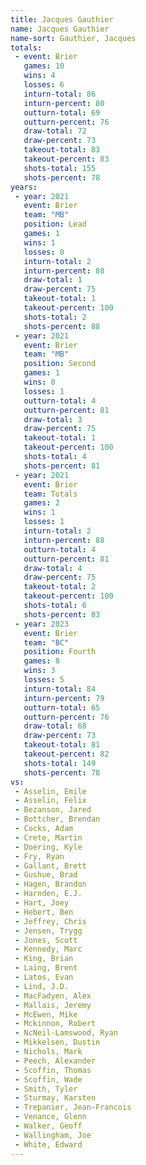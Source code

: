 ```yaml
---
title: Jacques Gauthier
name: Jacques Gauthier
name-sort: Gauthier, Jacques
totals:
 - event: Brier
   games: 10
   wins: 4
   losses: 6
   inturn-total: 86
   inturn-percent: 80
   outturn-total: 69
   outturn-percent: 76
   draw-total: 72
   draw-percent: 73
   takeout-total: 83
   takeout-percent: 83
   shots-total: 155
   shots-percent: 78
years:
 - year: 2021
   event: Brier
   team: "MB"
   position: Lead
   games: 1
   wins: 1
   losses: 0
   inturn-total: 2
   inturn-percent: 88
   draw-total: 1
   draw-percent: 75
   takeout-total: 1
   takeout-percent: 100
   shots-total: 2
   shots-percent: 88
 - year: 2021
   event: Brier
   team: "MB"
   position: Second
   games: 1
   wins: 0
   losses: 1
   outturn-total: 4
   outturn-percent: 81
   draw-total: 3
   draw-percent: 75
   takeout-total: 1
   takeout-percent: 100
   shots-total: 4
   shots-percent: 81
 - year: 2021
   event: Brier
   team: Totals
   games: 2
   wins: 1
   losses: 1
   inturn-total: 2
   inturn-percent: 88
   outturn-total: 4
   outturn-percent: 81
   draw-total: 4
   draw-percent: 75
   takeout-total: 2
   takeout-percent: 100
   shots-total: 6
   shots-percent: 83
 - year: 2023
   event: Brier
   team: "BC"
   position: Fourth
   games: 8
   wins: 3
   losses: 5
   inturn-total: 84
   inturn-percent: 79
   outturn-total: 65
   outturn-percent: 76
   draw-total: 68
   draw-percent: 73
   takeout-total: 81
   takeout-percent: 82
   shots-total: 149
   shots-percent: 78
vs:
 - Asselin, Emile
 - Asselin, Felix
 - Bezanson, Jared
 - Bottcher, Brendan
 - Cocks, Adam
 - Crete, Martin
 - Doering, Kyle
 - Fry, Ryan
 - Gallant, Brett
 - Gushue, Brad
 - Hagen, Brandon
 - Harnden, E.J.
 - Hart, Joey
 - Hebert, Ben
 - Jeffrey, Chris
 - Jensen, Trygg
 - Jones, Scott
 - Kennedy, Marc
 - King, Brian
 - Laing, Brent
 - Latos, Evan
 - Lind, J.D.
 - MacFadyen, Alex
 - Mallais, Jeremy
 - McEwen, Mike
 - Mckinnon, Robert
 - NcNeil-Lamswood, Ryan
 - Mikkelsen, Dustin
 - Nichols, Mark
 - Peech, Alexander
 - Scoffin, Thomas
 - Scoffin, Wade
 - Smith, Tyler
 - Sturmay, Karsten
 - Trepanier, Jean-Francois
 - Venance, Glenn
 - Walker, Geoff
 - Wallingham, Joe
 - White, Edward
---
```

